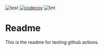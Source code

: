 ![test](https://github.com/josephjcontreras/gh-actions/actions/workflows/test-workflow.yml/badge.svg)
[![codecov](https://codecov.io/gh/josephjcontreras/gh-actions/branch/master/graph/badge.svg?token=BTSIO26OOQ)](https://codecov.io/gh/josephjcontreras/gh-actions)
![lint](https://github.com/josephjcontreras/gh-actions/actions/workflows/lint-workflow.yml/badge.svg)


Readme
=======
This is the readme for testing github actions.
